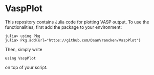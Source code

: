 # VaspPlot
This repository contains Julia code for plotting VASP output. To use the functionalities, first add the package to your environment:
```
julia> using Pkg
julia> Pkg.add(url="https://github.com/DaanVrancken/VaspPlot")
```
Then, simply write 
```
using VaspPlot
```
on top of your script.
